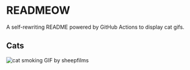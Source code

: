 # READMEOW

A self-rewriting README powered by GitHub Actions to display cat gifs.

## Cats

![cat smoking GIF by sheepfilms](https://media2.giphy.com/media/v1.Y2lkPTlhY2QwMmRhdHUwdnBydjBoY2VocmJ1amhidjV0cnhpc2EyYm4xOXprcWxocHpmNCZlcD12MV9naWZzX3NlYXJjaCZjdD1n/l0ExdMHUDKteztyfe/200.gif)
